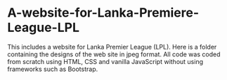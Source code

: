 # A-website-for-Lanka-Premiere-League-LPL

This includes a website for Lanka Premier League (LPL).
Here is a folder containing the designs of the web site in jpeg format.
All code was coded from scratch using HTML, CSS and vanilla JavaScript without using frameworks such as Bootstrap.
